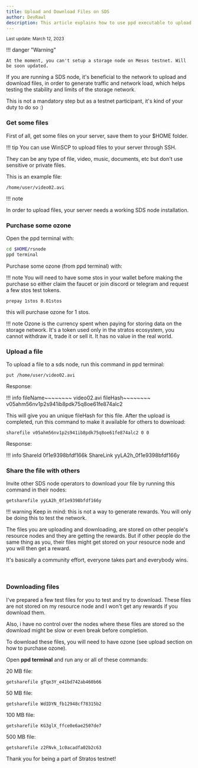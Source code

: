 ```yaml
---
title: Upload and Download Files on SDS
author: DevRawl
description: This article explains how to use ppd executable to upload and download files on and from the Stratos Decentralized Network.
---
```


<small> Last update: March 12, 2023</small>

!!! danger "Warning"

    At the moment, you can't setup a storage node on Mesos testnet. Will be soon updated.

If you are running a SDS node, it's beneficial to the network to upload and download files, in order to generate traffic and network load, which helps testing the stability and limits of the storage network.

This is not a mandatory step but as a testnet participant, it's kind of your duty to do so :)

### Get some files

First of all, get some files on your server, save them to your $HOME folder. 

!!! tip
    You can use WinSCP to upload files to your server through SSH.

They can be any type of file, video, music, documents, etc but don't use sensitive or private files.

This is an example file:

```
/home/user/video02.avi
```

!!! note

In order to upload files, your server needs a working SDS node installation.

### Purchase some ozone

Open the ppd terminal with:

```sh
cd $HOME/rsnode
ppd terminal
```

Purchase some ozone (from ppd terminal) with:

!!! note
    You will need to have some stos in your wallet before making the purchase so either claim the faucet or join discord or telegram and request a few stos test tokens.

```
prepay 1stos 0.01stos
```

this will purchase ozone for 1 stos.

!!! note
    Ozone is the currency spent when paying for storing data on the storage network. It's a token used only in the stratos ecosystem, you cannot withdraw it, trade it or sell it. It has no value in the real world.

### Upload a file

To upload a file to a sds node, run this command in ppd terminal:

```
put /home/user/video02.avi
```

Response:

!!! info
    fileName~~~~~~~~ video02.avi
    fileHash~~~~~~~~ v05ahm56nv1p2s941ib8pdk75q8oe61fe874alc2

This will give you an unique fileHash for this file. After the upload is completed, run this command to make it available for others to download:

```
sharefile v05ahm56nv1p2s941ib8pdk75q8oe61fe874alc2 0 0
```

Response:

!!! info
    ShareId 0f1e9398bfdf166k
    ShareLink yyLA2h_0f1e9398bfdf166y

### Share the file with others

Invite other SDS node operators to download your file by running this command in their nodes:

```
getsharefile yyLA2h_0f1e9398bfdf166y
```

!!! warning
    Keep in mind: this is not a way to generate rewards. You will only be doing this to test the network.

The files you are uploading and downloading, are stored on other people's resource nodes and they are getting the rewards. But if other people do the same thing as you, their files might get stored on your resource node and you will then get a reward.

It's basically a community effort, everyone takes part and everybody wins.

 

### Downloading files

I've prepared a few test files for you to test and try to download. These files are not stored on my resource node and I won't get any rewards if you download them.

Also, i have no control over the nodes where these files are stored so the download might be slow or even break before completion.

To download these files, you will need to have ozone (see upload section on how to purchase ozone).

Open **ppd terminal** and run any or all of these commands:

20 MB file:
```
getsharefile gTqe3Y_e41bd742ab460b66
```

50 MB file:
```
getsharefile WdIDYN_fb12948cf78315b2
```

100 MB file:
```
getsharefile KG3glX_ffce0e6ae2507de7
```

500 MB file:
```
getsharefile z2FNvk_1c0acadfa02b2c63
```


Thank you for being a part of Stratos testnet!